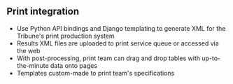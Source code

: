 ## Print integration

* Use Python API bindings and Django templating to generate XML for the Tribune's print production
system
* Results XML files are uploaded to print service queue or accessed via the web 
* With post-processing, print team can drag and drop tables with up-to-the-minute data onto pages
* Templates custom-made to print team's specifications
